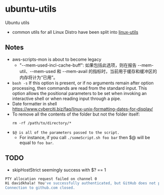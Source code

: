 # ubuntu-utils

Ubuntu utils
  - common utils for all Linux Distro have been split into [linux-utils](../linux-utils)

## Notes

- aws-scripts-mon is about to become legacy
  - "--mem-used-incl-cache-buff": 如果包括此选项，则在报告 --mem-util、--mem-used 和 --mem-avail 的指标时，当前用于缓存和缓冲区的内存将计为“已用”。 
- `bash -s`
    If this option is present, or if no arguments remain after option processing, then commands are read from the standard input. This option allows the positional parameters to be set when invoking an interactive shell or when reading input through a pipe.
- Date formatter in shell  
https://www.cyberciti.biz/faq/linux-unix-formatting-dates-for-display/
- To remove all the contents of the folder but not the folder itself:
  ```
  rm -rf /path/to/directory/*
  ```
- `$@ is all of the parameters passed to the script.`
    - For instance, if you call `./someScript.sh foo bar` then $@ will be equal to `foo bar`.
## TODO
- skipHostStrict seemingly success with $? == 1
```bash
PTY allocation request failed on channel 0
Hi davidkhala! You've successfully authenticated, but GitHub does not provide shell access.
Connection to github.com closed.

```
